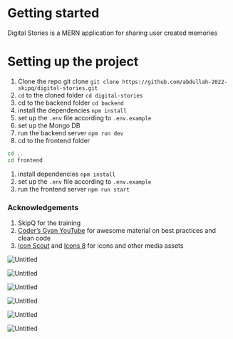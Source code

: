 # Getting started

Digital Stories is a MERN application for sharing user created memories


# Setting up the project

1. Clone the repo git clone `git clone https://github.com/abdullah-2022-skipq/digital-stories.git`
2. `cd` to the cloned folder `cd digital-stories`
3. cd to the backend folder `cd backend`
4. install the dependencies `npm install`
5. set up the `.env` file according to `.env.example`
6. set up the Mongo DB 
7. run the backend server `npm run dev`
8. cd to the frontend folder

```bash
cd ..
cd frontend
```

1. install dependencies `npm install`
2. set up the `.env` file according to `.env.example`
3. run the frontend server `npm run start`

### Acknowledgements

1. SkipQ for the training 
2. [Coder’s Gyan YouTube](https://www.youtube.com/channel/UCo9xTRmg1SqQ5JSsA2fAgJw) for awesome material on best practices and clean code
3. [Icon Scout](https://www.iconscout.com) and [Icons 8](https://icons8.com/) for icons and other media assets


![Untitled](https://s3-us-west-2.amazonaws.com/secure.notion-static.com/3afcd594-25aa-4d30-a1b4-aeba06579b16/Untitled.png)

![Untitled](https://s3-us-west-2.amazonaws.com/secure.notion-static.com/81ef2860-8df7-4299-b1f7-833ce7ae710d/Untitled.png)

![Untitled](https://s3-us-west-2.amazonaws.com/secure.notion-static.com/ec0cc339-069c-4509-b2f2-95b4538a034f/Untitled.png)

![Untitled](https://s3-us-west-2.amazonaws.com/secure.notion-static.com/b6913d7c-3858-4191-a909-b179e0049a88/Untitled.png)

![Untitled](https://s3-us-west-2.amazonaws.com/secure.notion-static.com/ead5f159-9414-41a6-a2f0-46bf0091142a/Untitled.png)

![Untitled](https://s3-us-west-2.amazonaws.com/secure.notion-static.com/4309e358-ec6b-4584-9966-fc786d663a71/Untitled.png)